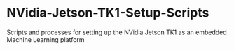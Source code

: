 # NVidia-Jetson-TK1-Setup-Scripts
Scripts and processes for setting up the NVidia Jetson TK1 as an embedded Machine Learning platform
